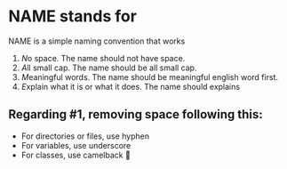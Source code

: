 # NAME stands for

NAME is a simple naming convention that works

1. *N*o space. The name should not have space. 
2. *A*ll small cap. The name should be all small cap.
3. *M*eaningful words. The name should be meaningful english word first. 
4. *E*xplain what it is or what it does. The name should explains

## Regarding #1, removing space following this: 

- For directories or files, use hyphen 
- For variables, use underscore
- For classes, use camelback 🐫
  
